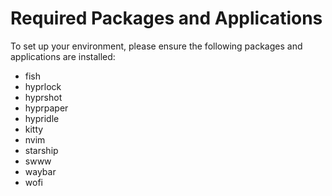 # Required Packages and Applications

To set up your environment, please ensure the following packages and applications are installed:

- fish
- hyprlock
- hyprshot
- hyprpaper
- hypridle
- kitty
- nvim
- starship
- swww
- waybar
- wofi

